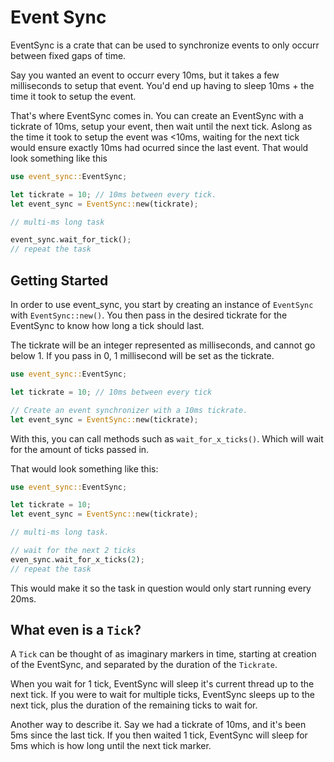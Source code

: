 # Event Sync

EventSync is a crate that can be used to synchronize events to only occurr
between fixed gaps of time.

Say you wanted an event to occurr every 10ms, but it takes a few milliseconds to
setup that event. You'd end up having to sleep 10ms + the time it took to setup
the event.

That's where EventSync comes in. You can create an EventSync with a tickrate of
10ms, setup your event, then wait until the next tick. Aslong as the time it
took to setup the event was <10ms, waiting for the next tick would ensure
exactly 10ms had ocurred since the last event. That would look something like
this

```rust
use event_sync::EventSync;

let tickrate = 10; // 10ms between every tick.
let event_sync = EventSync::new(tickrate);

// multi-ms long task

event_sync.wait_for_tick();
// repeat the task
```

## Getting Started

In order to use event_sync, you start by creating an instance of `EventSync`
with `EventSync::new()`. You then pass in the desired tickrate for the EventSync
to know how long a tick should last.

The tickrate will be an integer represented as milliseconds, and cannot go
below 1. If you pass in 0, 1 millisecond will be set as the tickrate.

```rust
use event_sync::EventSync;

let tickrate = 10; // 10ms between every tick

// Create an event synchronizer with a 10ms tickrate.
let event_sync = EventSync::new(tickrate);
```

With this, you can call methods such as `wait_for_x_ticks()`. Which will wait
for the amount of ticks passed in.

That would look something like this:

```rust
use event_sync::EventSync;

let tickrate = 10;
let event_sync = EventSync::new(tickrate);

// multi-ms long task.

// wait for the next 2 ticks
even_sync.wait_for_x_ticks(2);
// repeat the task
```

This would make it so the task in question would only start running every 20ms.

## What even is a `Tick`?

A `Tick` can be thought of as imaginary markers in time, starting at creation of
the EventSync, and separated by the duration of the `Tickrate`.

When you wait for 1 tick, EventSync will sleep it's current thread up to the
next tick. If you were to wait for multiple ticks, EventSync sleeps up to the
next tick, plus the duration of the remaining ticks to wait for.

Another way to describe it. Say we had a tickrate of 10ms, and it's been 5ms
since the last tick. If you then waited 1 tick, EventSync will sleep for 5ms
which is how long until the next tick marker.
